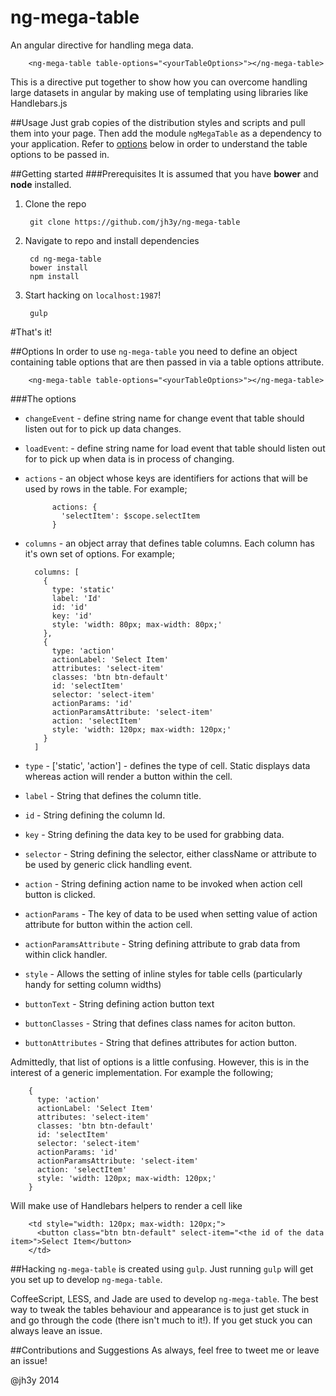 ng-mega-table
================

An angular directive for handling mega data.

        <ng-mega-table table-options="<yourTableOptions>"></ng-mega-table>

This is a directive put together to show how you can overcome handling large datasets in angular by making use of templating using libraries like Handlebars.js

##Usage
Just grab copies of the distribution styles and scripts and pull them into your page. Then add the module `ngMegaTable` as a dependency to your application. Refer to [options](#Options) below in order to understand the table options to be passed in.

##Getting started
###Prerequisites
It is assumed that you have __bower__ and __node__ installed.


1. Clone the repo

        git clone https://github.com/jh3y/ng-mega-table

2. Navigate to repo and install dependencies

        cd ng-mega-table
        bower install
        npm install

3. Start hacking on `localhost:1987`!

        gulp

#That's it!

##Options
In order to use `ng-mega-table` you need to define an object containing table options that are then passed in via a table options attribute.

        <ng-mega-table table-options="<yourTableOptions>"></ng-mega-table>


###The options
* `changeEvent` - define string name for change event that table should listen out for to pick up data changes.
* `loadEvent`: - define string name for load event that table should listen out for to pick up when data is in process of changing.
* `actions` - an object whose keys are identifiers for actions that will be used by rows in the table. For example;

            actions: {
              'selectItem': $scope.selectItem
            }

* `columns` - an object array that defines table columns. Each column has it's own set of options. For example;

        columns: [
          {
            type: 'static'
            label: 'Id'
            id: 'id'
            key: 'id'
            style: 'width: 80px; max-width: 80px;'
          },
          {
            type: 'action'
            actionLabel: 'Select Item'
            attributes: 'select-item'
            classes: 'btn btn-default'
            id: 'selectItem'
            selector: 'select-item'
            actionParams: 'id'
            actionParamsAttribute: 'select-item'
            action: 'selectItem'
            style: 'width: 120px; max-width: 120px;'
          }
        ]

* `type` - ['static', 'action'] - defines the type of cell. Static displays data whereas action will render a button within the cell.
* `label` - String that defines the column title.
* `id` - String defining the column Id.
* `key` - String defining the data key to be used for grabbing data.
* `selector` - String defining the selector, either className or attribute to be used by generic click handling event.
* `action` - String defining action name to be invoked when action cell button is clicked.
* `actionParams` - The key of data to be used when setting value of action attribute for button within the action cell.
* `actionParamsAttribute` - String defining attribute to grab data from within click handler.
* `style` - Allows the setting of inline styles for table cells (particularly handy for setting column widths)
* `buttonText` - String defining action button text
* `buttonClasses` - String that defines class names for aciton button.
* `buttonAttributes` - String that defines attributes for action button.

Admittedly, that list of options is a little confusing. However, this is in the interest of a generic implementation. For example the following;

        {
          type: 'action'
          actionLabel: 'Select Item'
          attributes: 'select-item'
          classes: 'btn btn-default'
          id: 'selectItem'
          selector: 'select-item'
          actionParams: 'id'
          actionParamsAttribute: 'select-item'
          action: 'selectItem'
          style: 'width: 120px; max-width: 120px;'
        }

Will make use of Handlebars helpers to render a cell like

        <td style="width: 120px; max-width: 120px;">
          <button class="btn btn-default" select-item="<the id of the data item>">Select Item</button>
        </td>

##Hacking
`ng-mega-table` is created using `gulp`. Just running `gulp` will get you set up to develop `ng-mega-table`.

CoffeeScript, LESS, and Jade are used to develop `ng-mega-table`. The best way to tweak the tables behaviour and appearance is to just get stuck in and go through the code (there isn't much to it!). If you get stuck you can always leave an issue.

##Contributions and Suggestions
As always, feel free to tweet me or leave an issue!

@jh3y 2014
